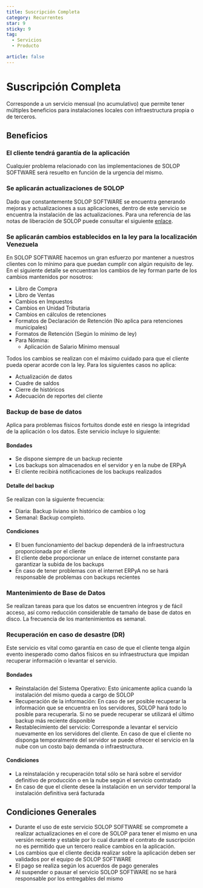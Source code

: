 ```yaml
---
title: Suscripción Completa
category: Recurrentes
star: 9
sticky: 9
tag:
  - Servicios
  - Producto

article: false
---
```

# Suscripción Completa

Corresponde a un servicio mensual (no acumulativo) que permite tener múltiples beneficios para instalaciones locales con infraestructura propia o de terceros.

## Beneficios

### El cliente tendrá garantía de la aplicación

Cualquier problema relacionado con las implementaciones de SOLOP SOFTWARE será resuelto en función de la urgencia del mismo.

### Se aplicarán actualizaciones de SOLOP

Dado que constantemente SOLOP SOFTWARE se encuentra generando mejoras y actualizaciones a sus aplicaciones, dentro de este servicio se encuentra la instalación de las actualizaciones. Para una referencia de las notas de liberación de SOLOP puede consultar el siguiente [enlace](https://docs.erpya.com/downloads/updates/).

### Se aplicarán cambios establecidos en la ley para la localización Venezuela

En SOLOP SOFTWARE hacemos un gran esfuerzo por mantener a nuestros clientes con lo mínimo para que puedan cumplir con algún requisito de ley. En el siguiente detalle se encuentran los cambios de ley forman parte de los cambios mantenidos por nosotros:

- Libro de Compra
- Libro de Ventas
- Cambios en Impuestos
- Cambios en Unidad Tributaria
- Cambios en cálculos de retenciones
- Formatos de Declaración de Retención (No aplica para retenciones municipales)
- Formatos de Retención (Según lo mínimo de ley)
- Para Nómina:
  - Aplicación de Salario Mínimo mensual

Todos los cambios se realizan con el máximo cuidado para que el cliente pueda operar acorde con la ley. Para los siguientes casos no aplica:

- Actualización de datos
- Cuadre de saldos
- Cierre de históricos
- Adecuación de reportes del cliente

### Backup de base de datos

Aplica para problemas físicos fortuitos donde esté en riesgo la integridad de la aplicación o los datos. Este servicio incluye lo siguiente:

#### Bondades

- Se dispone siempre de un backup reciente
- Los backups son almacenados en el servidor y en la nube de ERPyA
- El cliente recibirá notificaciones de los backups realizados

#### Detalle del backup

Se realizan con la siguiente frecuencia:

- Diaria: Backup liviano sin histórico de cambios o log
- Semanal: Backup completo.

#### Condiciones

- El buen funcionamiento del backup dependerá de la infraestructura proporcionada por el cliente
- El cliente debe proporcionar un enlace de internet constante para garantizar la subida de los backups
- En caso de tener problemas con el internet ERPyA no se hará responsable de problemas con backups recientes

### Mantenimiento de Base de Datos

Se realizan tareas para que los datos se encuentren íntegros y de fácil acceso, así como reducción considerable de tamaño de base de datos en disco. La frecuencia de los mantenimientos es semanal.

### Recuperación en caso de desastre (DR)

Este servicio es vital como garantía en caso de que el cliente tenga algún evento inesperado como daños físicos en su infraestructura que impidan recuperar información o levantar el servicio.

#### Bondades

- Reinstalación del Sistema Operativo: Esto únicamente aplica cuando la instalación del mismo queda a cargo de SOLOP
- Recuperación de la información: En caso de ser posible recuperar la información que se encuentra en los servidores, SOLOP hará todo lo posible para recuperarla. Si no se puede recuperar se utilizará el último backup más reciente disponible
- Restablecimiento del servicio: Corresponde a levantar el servicio nuevamente en los servidores del cliente. En caso de que el cliente no disponga temporalmente del servidor se puede ofrecer el servicio en la nube con un costo bajo demanda o infraestructura.

#### Condiciones

- La reinstalación y recuperación total sólo se hará sobre el servidor definitivo de producción o en la nube según el servicio contratado
- En caso de que el cliente desee la instalación en un servidor temporal la instalación definitiva será facturada

## Condiciones Generales

- Durante el uso de este servicio SOLOP SOFTWARE se compromete a realizar actualizaciones en el core de SOLOP para tener el mismo en una versión reciente y estable por lo cual durante el contrato de suscripción no es permitido que un tercero realice cambios en la aplicación.
- Los cambios que el cliente decida realizar sobre la aplicación deben ser validados por el equipo de SOLOP SOFTWARE
- El pago se realiza según los acuerdos de pago generales
- Al suspender o pausar el servicio SOLOP SOFTWARE no se hará responsable por los entregables del mismo
